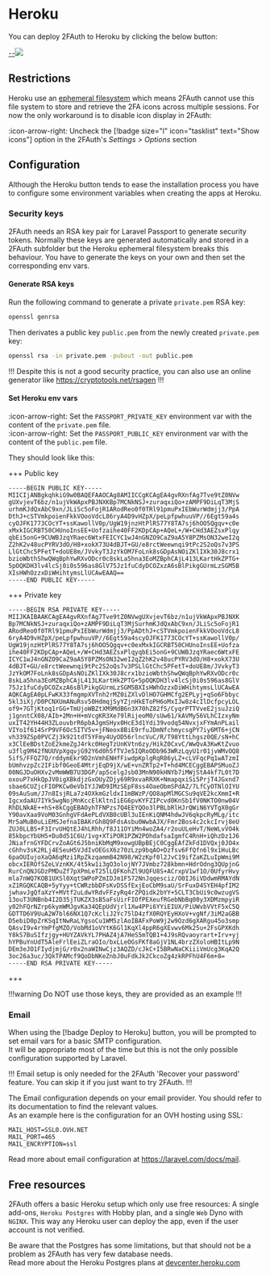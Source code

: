 # Heroku

You can deploy 2FAuth to Heroku by clicking the below button:

[--![](https://www.herokucdn.com/deploy/button.svg)](https://heroku.com/deploy?template=https://github.com/Bubka/2FAuth)

<div style="clear: both;"></div>

## Restrictions

Heroku use an <a href="https://devcenter.heroku.com/articles/dynos#ephemeral-filesystem" target="_blank">ephemeral filesystem</a> which means 2FAuth cannot use this file system to store and retrieve the 2FA icons across multiple sessions. For now the only workaround is to disable icon display in 2FAuth:

:icon-arrow-right: Uncheck the [!badge size="l" icon="tasklist" text="Show icons"] option in the 2FAuth's _Settings > Options_ section

## Configuration

Although the Heroku button tends to ease the installation process you have to configure some environment variables when creating the apps at Heroku.

### Security keys

2FAuth needs an RSA key pair for Laravel Passport to generate security tokens. Normally these keys are generated automatically and stored in a 2FAuth subfolder but the Heroku ephemeral filesystem breaks this behaviour. You have to generate the keys on your own and then set the corresponding env vars.

#### Generate RSA keys

Run the following command to generate a private `private.pem` RSA key:

```sh
openssl genrsa 
```

Then derivates a public key `public.pem` from the newly created `private.pem` key:

```sh
openssl rsa -in private.pem -pubout -out public.pem
```

!!!
Despite this is not a good security practice, you can also use an online generator like <https://cryptotools.net/rsagen>
!!!

#### Set Heroku env vars

:icon-arrow-right: Set the `PASSPORT_PRIVATE_KEY` environment var with the content of the `private.pem` file.  
:icon-arrow-right: Set the `PASSPORT_PUBLIC_KEY` environment var with the content of the `public.pem` file.

They should look like this:

+++ Public key

```text
-----BEGIN PUBLIC KEY-----
MIICIjANBgkqhkiG9w0BAQEFAAOCAg8AMIICCgKCAgEA4gvRXnfAg7Tve9tZ0NVw
gUXvjevT6bz/n1ujVkWApxPBJNXKBp7MCNkNSJ+zuraqxiQo+zAMPF9DiLqT3MjS
urhmKJdQxAbC9xn/JLiSc5oFojR1ARodReo0f0TRl91pmuPxIEbWurWdmjj3/PpA
DthJ+cSTVmkpoienFkkVOooVdcL86ryA4D9vHZpX/peLpfpwhuuVP//6Egt59a4s
cyOJFK1773COcYT+ssKawollV0p/UgW19jnzHtPlRS77Y8TA7sj6hOO5Qgqv+c0e
xMxkIGCRBT50CHUnoInsEE+Uofzaihe40FF2KDpCAp+AQeL+/W+CHd3AEZsxPlqy
qbEi5onG+9CUWBJzqYRaec6WtxFEICYC1wJ4nGNZO9CaZ9aA5Y8PZMsON32weI2q
Z2hK2v48ucPYRV3dO/H8+xokX73U4dBJT+GU/e8rctWeewnqi9tPc2S2oQs7v3PS
LlGtChc5PFetT+doUE8m/JVvkyT3JzYkOM7FoLnk8sGDpAsNOiZKlIXk30J8crx1
bzioWbthShwQWqBphYwRXvODcr0c8skLa5hna3EoMZBphCAjL413LKartHkZPTG+
5pOQKDH3lv4lcSj0i0s596as8GlV75Jz1fuCdyDCOZxzA6sBlPikgGUrmLzSGM5B
XIsHWhOzzxDiWHihtymsLlUCAwEAAQ==
-----END PUBLIC KEY-----
```

+++ Private key

```text
-----BEGIN RSA PRIVATE KEY-----
MIIJKAIBAAKCAgEA4gvRXnfAg7Tve9tZ0NVwgUXvjevT6bz/n1ujVkWApxPBJNXK
Bp7MCNkNSJ+zuraqxiQo+zAMPF9DiLqT3MjSurhmKJdQxAbC9xn/JLiSc5oFojR1
ARodReo0f0TRl91pmuPxIEbWurWdmjj3/PpADthJ+cSTVmkpoienFkkVOooVdcL8
6ryA4D9vHZpX/peLpfpwhuuVP//6Egt59a4scyOJFK1773COcYT+ssKawollV0p/
UgW19jnzHtPlRS77Y8TA7sj6hOO5Qgqv+c0exMxkIGCRBT50CHUnoInsEE+Uofza
ihe40FF2KDpCAp+AQeL+/W+CHd3AEZsxPlqyqbEi5onG+9CUWBJzqYRaec6WtxFE
ICYC1wJ4nGNZO9CaZ9aA5Y8PZMsON32weI2qZ2hK2v48ucPYRV3dO/H8+xokX73U
4dBJT+GU/e8rctWeewnqi9tPc2S2oQs7v3PSLlGtChc5PFetT+doUE8m/JVvkyT3
JzYkOM7FoLnk8sGDpAsNOiZKlIXk30J8crx1bzioWbthShwQWqBphYwRXvODcr0c
8skLa5hna3EoMZBphCAjL413LKartHkZPTG+5pOQKDH3lv4lcSj0i0s596as8GlV
75Jz1fuCdyDCOZxzA6sBlPikgGUrmLzSGM5BXIsHWhOzzxDiWHihtymsLlUCAwEA
AQKCAgEA0pLFwKX33fmgmpXVTnh2rMZ0iZXlvDlHO7GHMCfg2EPLyj+qSo6Fbbyc
5kl3iXj/D0PCNXUmANuRsv50HdmqjSyYZjnHkEToPH6oMxIJw8z4cIlDcfpcyLOL
of9+7GTjKtoq1rGG+TmUjoWBZtXM9MdB6n3X70hZ82fS/CyqrPTTVveE2jsuJziQ
j1gnntCX08/AIb+2Mn+H+mVcgKR3Xe79lRijeoM0/sUw61/kAVMy56VLhCIzxyNm
uxIT42YH44H3ZLouvbrR6pbAJgmSHyx0HcE3d1Ydi39vodq54NvxjxFYmAnPLail
VIYo1f614SrP9VF6Oc5ITV5v+jFNeox8BiE9rfuJDmNfchmycsgPY7iy6MT6+jCN
vh339ZSp0PVCZj3k921tdT5YFmy4UyOD56rlncVuC/R/T98YttLhgsz0QE/sN+hC
x3ClEeBDstZoE2kmeZgJ4rkc0HegTzUnKVtn6zy/HikZ0CxvC/WwQvA3KwKtZvuo
u3flg9M42fNUUVpXgqvjG92Y6d0h5fTVJe5IQRoODb963WRzLqyU1r01jvWMvOQ8
5ifS/FFQZ7Q/rddymEkr9D2nVmhENHfFiwdpKplgRqR86yLZ+cLVFqcPq1wATzmI
bUmhvzpZc2IFibf0GeoE4MtrjEqD9jX/wE+vnZRTp2+T+hd4MCECggEBAPSMuoZJ
00NGJDuOHXv2vMmWWB7U3DGP/ap5celgJsb03MnN90kHNYb7iMWjStA4kf7L0t7D
oxouP7xHkQpJV0igXBkdjzGxOUyZDjy69R9xvaRRXK+NmapqxiSi5PrjT4JGxnd7
sbae6CUZjcFIOPKCw0eVbIYJJWD9IMzSEpF8ss4OaeObmSPdAZ/7LfCyOTNlOIYU
09sAuSum/J7n8IsjRLa7z4OXkmGzldxI1mBWzP/QO8apMlMGCSu9qVE2kcXmmI+R
IgcxdaAU7IYk5wgNojMnKccElKltnIiEG6pvKYFZIPcvd0KnSb1fV0NKTO0nw04V
RhDLNkAE++hS+8kCggEBAOyhTFNPzs7Q4EEYQOo3lPBLbRlHJrQWiN6YVTgX0gGr
Y90avXaa9VoM03GnhgVFdAePLdVXB0cUBl3uIEnKiQNM4hdwJV6qkpcRyMLg/itc
Mr5aMuB0uLiEMSJefnaIBAKrGh8Q9FdsAsbu0WwbAJX/Fmr2Bos4c2ckcIrvj8eU
ZUJ0LLBS+F3IrvUHQtEJ4hLRhh/f8J11OYiMn4woZA4/r2ouULeHvT/NeWLvVO4k
85kbpcYbUH5+Du0d51C6U/1vg+XTiPOR1PZW2POhdafsaIgmfC4RnH+iQhzDz1J6
JNiafrnGYFDCrvZoAGt6J5bniKbMqM9xowgUBpBEjC0CggEAfZkFd1DVQxj0JO4x
cGhhv3sK2RLj4ESeuH5VJdIvOEGsX6z70zLzp9bqAO+Dzfsv6FfQfn6l9x1HuLBc
6paOUIujoXaQA6qMzi1RpZkzqammB42N98/W2zKpf0l2JvC19ifZaKZLuIpWmi9M
obcxIEROfSZeLVznKK/4t5kw1i3gO3olojNY7JVmbz728kbmn+HdrOdng3QUpjnG
RurCnQNJGDzPMDuZf7pXPmLeT25lLQFKohZl9UQFU8S+ACrxpV1wf1O/0UfyrHvy
mla7nWQ7KOB1UXSl0XqtSWPoPZmIDJm1F572NnJqqesciz/O0IJ6iVDdwmRMAYdN
xZ1RGQKCAQB+5yYyy+tCWRzbbDFsKvDSSfExjEoCbM9saU/SrFuxD4SYEH4pfIM2
jwhavJgQfaXzY+MVtf2uLdwYRdvFFzyRq4rZPQidk2bYY+5CLT3CbUi9c0wzugVS
13ouT3UNBnb4I2D35jTUKZX3sB5aFsUirFIOfPEXeufRGebNbBq00y3XDMzmpyiR
y02hFQrNZrp6kymWMJgvKa34QEpUdVjrl1Xw4PPi6YYiEIUX/PiUWvbVVtF5xC5Q
GDTTD6V9UuA2W7bl66NX1Q7cKcliJ2Yc75lD4zfX0RQYEyHXoV+vgNf/3iM2aGBB
D5ebiD0pZrKSqItNwRaLYgsoCu1WM5zlAoIBAFxPoW9j2w9Ozd6gXARgu45o3smp
QAsvI9v4rYmPfgMZO/VobMd1oVYtK6Gl1KqXl4ppR6gXEvwv6Mk25u+2FsGPXKdh
Y8kS7BuSIfzjgy+HUYZAVkYL7PHAZ4jA7HeS5mTQB1+4J9sRQvaoyrart+Irv+yj
hYPBuYnUdT5AleFrlEeiZLraOIo/bxLLeOGsFKf8aGjV1NL4brzZXoloHBItLp9N
DEm3eJO1FIydjmjG/r0x2naWINwCjz3AQZD/cJkC+I5BRwNaCKiiiVmUcg3KqA2Q
3oc26a3uc/3QkTPAMcf9QoDbNKeZnbJ0uFdkJk2CkcoZg4zkRPFhU4F6m+8=
-----END RSA PRIVATE KEY-----
```

+++

!!!warning
Do NOT use those keys, they are provided as an example
!!!

### Email

When using the [!badge Deploy to Heroku] button, you will be prompted to set email vars for a basic SMTP configuration.  
It will be appropriate most of the time but this is not the only possible configuration supported by Laravel.

!!!
Email setup is only needed for the 2FAuth 'Recover your password' feature. You can skip it if you just want to try 2FAuth.
!!!

The Email configuration depends on your email provider. You should refer to its documentation to find the relevant values.  
As an example here is the configuration for an OVH hosting using SSL:

```env
MAIL_HOST=SSL0.OVH.NET
MAIL_PORT=465
MAIL_ENCRYPTION=ssl
```

Read more about email configuration at <https://laravel.com/docs/mail>.

## Free resources

2FAuth offers a basic Heroku setup which only use free resources: A single add-ons, `Heroku Postgres` with Hobby plan, and a single `Web` Dyno with `NGINX`. This way any Heroku user can deploy the app, even if the user account is not verified.

Be aware that the Postgres has some limitations, but that should not be a problem as 2FAuth has very few database needs.  
Read more about the Heroku Postgres plans at <a href="https://devcenter.heroku.com/articles/heroku-postgres-plans#hobby-tier" target="_blank">devcenter.heroku.com</a>
